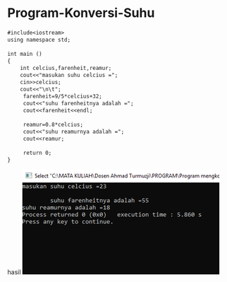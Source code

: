 # Program-Konversi-Suhu
    #include<iostream>
    using namespace std;

    int main ()
    {
        int celcius,farenheit,reamur;
        cout<<"masukan suhu celcius =";
        cin>>celcius;
        cout<<"\n\t";
         farenheit=9/5*celcius+32;
         cout<<"suhu farenheitnya adalah =";
         cout<<farenheit<<endl;

         reamur=0.8*celcius;
         cout<<"suhu reamurnya adalah =";
         cout<<reamur;

         return 0;
    }
  hasil
  ![img](https://raw.githubusercontent.com/AminPriadi/Program-Konversi-Suhu/master/suhu.png)
